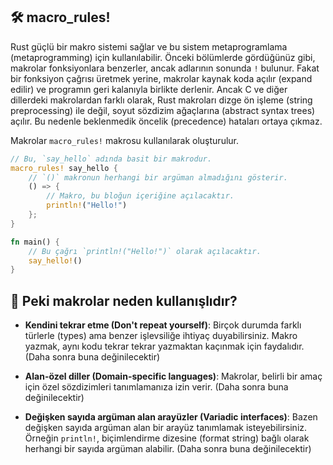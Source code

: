 ## 🛠️ macro\_rules!

Rust güçlü bir makro sistemi sağlar ve bu sistem metaprogramlama (metaprogramming) için kullanılabilir. Önceki bölümlerde gördüğünüz gibi, makrolar fonksiyonlara benzerler, ancak adlarının sonunda `!` bulunur. Fakat bir fonksiyon çağrısı üretmek yerine, makrolar kaynak koda açılır (expand edilir) ve programın geri kalanıyla birlikte derlenir. Ancak C ve diğer dillerdeki makrolardan farklı olarak, Rust makroları dizge ön işleme (string preprocessing) ile değil, soyut sözdizim ağaçlarına (abstract syntax trees) açılır. Bu nedenle beklenmedik öncelik (precedence) hataları ortaya çıkmaz.

Makrolar `macro_rules!` makrosu kullanılarak oluşturulur.

```rust
// Bu, `say_hello` adında basit bir makrodur.
macro_rules! say_hello {
    // `()` makronun herhangi bir argüman almadığını gösterir.
    () => {
        // Makro, bu bloğun içeriğine açılacaktır.
        println!("Hello!")
    };
}

fn main() {
    // Bu çağrı `println!("Hello!")` olarak açılacaktır.
    say_hello!()
}
```

## 🤔 Peki makrolar neden kullanışlıdır?

* **Kendini tekrar etme (Don't repeat yourself)**: Birçok durumda farklı türlerle (types) ama benzer işlevsiliğe ihtiyaç duyabilirsiniz. Makro yazmak, aynı kodu tekrar tekrar yazmaktan kaçınmak için faydalıdır. (Daha sonra buna değinilecektir)

* **Alan-özel diller (Domain-specific languages)**: Makrolar, belirli bir amaç için özel sözdizimleri tanımlamanıza izin verir. (Daha sonra buna değinilecektir)

* **Değişken sayıda argüman alan arayüzler (Variadic interfaces)**: Bazen değişken sayıda argüman alan bir arayüz tanımlamak isteyebilirsiniz. Örneğin `println!`, biçimlendirme dizesine (format string) bağlı olarak herhangi bir sayıda argüman alabilir. (Daha sonra buna değinilecektir)
